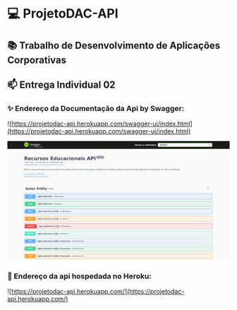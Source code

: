 # :computer: ProjetoDAC-API
##  :books: Trabalho de Desenvolvimento de Aplicações Corporativas

## :mailbox: Entrega Individual 02

### :sparkles: Endereço da Documentação da Api by Swagger:

![https://projetodac-api.herokuapp.com/swagger-ui/index.html](https://projetodac-api.herokuapp.com/swagger-ui/index.html)

![Documentação da Api by Swagger](https://github.com/luizlaljr/projetodac-api/blob/master/print_doc.png)

### :paperclip: Endereço da api hospedada no Heroku:

![https://projetodac-api.herokuapp.com/](https://projetodac-api.herokuapp.com/)

